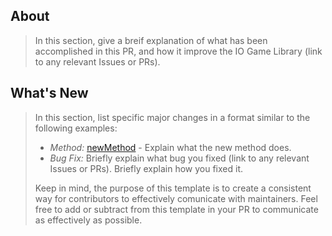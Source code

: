 ## About

> In this section, give a breif explanation of what has been accomplished in this PR, and how it improve the IO Game Library (link to any relevant Issues or PRs).

## What's New

> In this section, list specific major changes in a format similar to the following examples:
>
> - _Method:_ [newMethod](https://docs.github.com/en/free-pro-team@latest/github/managing-files-in-a-repository/getting-permanent-links-to-files#creating-a-permanent-link-to-a-code-snippet) - Explain what the new method does.
> - _Bug Fix:_ Briefly explain what bug you fixed (link to any relevant Issues or PRs). Briefly explain how you fixed it.
>
> Keep in mind, the purpose of this template is to create a consistent way for contributors to effectively comunicate with maintainers. Feel free to add or subtract from this template in your PR to communicate as effectively as possible.
